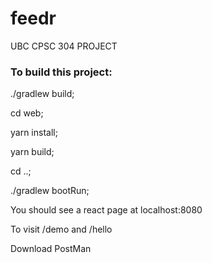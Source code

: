 # feedr
UBC CPSC 304 PROJECT

### To build this project:

./gradlew build;

cd web;

yarn install;

yarn build;

cd ..;

./gradlew bootRun;

You should see a react page at localhost:8080

To visit /demo and /hello

Download PostMan
